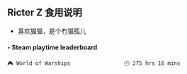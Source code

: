## Ricter Z 食用说明
- 喜欢猫猫，是个冇猫孤儿

<!-- steam-box start -->
#### - Steam playtime leaderboard
```text
🎮 World of Warships                 🕘 275 hrs 16 mins
```
<!-- Powered by https://github.com/YouEclipse/steam-box . -->
<!-- steam-box end -->
